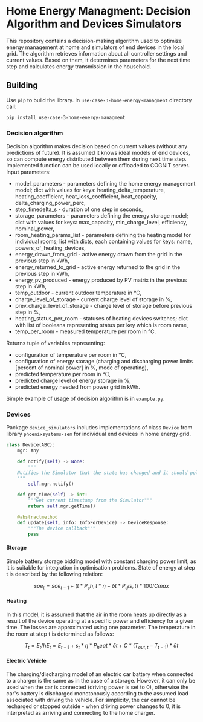 # Home Energy Managment: Decision Algorithm and Devices Simulators

This repository contains a decision-making algorithm used to optimize energy management at home and simulators of end 
devices in the local grid. The algorithm retrieves information about all controller settings and current values. Based 
on them, it determines parameters for the next time step and calculates energy transmission in the household.

## Building
Use `pip` to build the library. In `use-case-3-home-energy-managment` directory call:
```bash
pip install use-case-3-home-energy-managment
```

### Decision algorithm
Decision algorithm makes decision based on current values (without any predictions of future). It is assumed it knows 
ideal models of end devices, so can compute energy distributed between them during next time step. Implemented function 
can be used locally or offloaded to COGNIT server. 
Input parameters:
- model_parameters - parameters defining the home energy management model; dict with values for keys: 
heating_delta_temperature, heating_coefficient, heat_loss_coefficient, heat_capacity, delta_charging_power_perc,
- step_timedelta_s - duration of one step in seconds,
- storage_parameters - parameters defining the energy storage model; dict with values for keys: max_capacity, 
min_charge_level, efficiency, nominal_power,
- room_heating_params_list - parameters defining the heating model for individual rooms; list with dicts, each 
containing values for keys: name, powers_of_heating_devices,
- energy_drawn_from_grid - active energy drawn from the grid in the previous step in kWh,
- energy_returned_to_grid - active energy returned to the grid in the previous step in kWh,
- energy_pv_produced - energy produced by PV matrix in the previous step in kWh,
- temp_outdoor - current outdoor temperature in °C,
- charge_level_of_storage - current charge level of storage in %,
- prev_charge_level_of_storage - charge level of storage before previous step in %,
- heating_status_per_room - statuses of heating devices switches; dict with list of booleans representing status per 
key which is room name,  
- temp_per_room - measured temperature per room in °C.

Returns tuple of variables representing:
- configuration of temperature per room in °C,
- configuration of energy storage (charging and discharging power limits [percent of nominal power] in %, mode of 
operating),
- predicted temperature per room in °C,
- predicted charge level of energy storage in %,
- predicted energy needed from power grid in kWh.

Simple example of usage of decision algorithm is in `example.py`.

### Devices
Package `device_simulators` includes implementations of class `Device` from library `phoenixsystems-sem` for individual 
end devices in home energy grid.
```Python
class Device(ABC):
    mgr: Any

    def notify(self) -> None:
        """
	Notifies the Simulator that the state has changed and it should poll the device for updates
	"""
        self.mgr.notify()

    def get_time(self) -> int:
        """Get current timestamp from the Simulator"""
        return self.mgr.getTime()

    @abstractmethod
    def update(self, info: InfoForDevice) -> DeviceResponse:
        """The device callback"""
        pass
```

#### Storage
Simple battery storage bidding model with constant charging power limit, as it is suitable for integration in 
optimisation problems. State of energy at step t is described by the following relation:
```math
soe_t = soe_{t-1} + (t * P_ch, t * \eta - \delta t * P_dis, t) * 100 / Cmax
```

#### Heating
In this model, it is assumed that the air in the room heats up directly as a result of the device operating at a 
specific power and efficiency for a given time. The losses are approximated using one parameter. The temperature in the 
room at step t is determined as follows:
```math
T_t = E_t / h
E_t = E_{t-1} + s_t * \eta * P_heat * \delta t + C *(T_{out, t} - T_{t-1}) * \delta t
```

#### Electric Vehicle
The charging/discharging model of an electric car battery when connected to a charger is the same as in the case of a 
storage. However, it can only be used when the car is connected (driving power is set to 0), otherwise the car's battery 
is discharged monotonously according to the assumed load associated with driving the vehicle. For simplicity, the car 
cannot be recharged or stopped outside - when driving power changes to 0, it is interpreted as arriving and connecting 
to the home charger.
